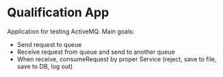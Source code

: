 # Qualification App

Application for testing ActiveMQ. Main goals:
- Send request to queue
- Receive request from queue and send to another queue
- When receive, consumeRequest by proper Service (reject, save to file, save to DB, log out)
